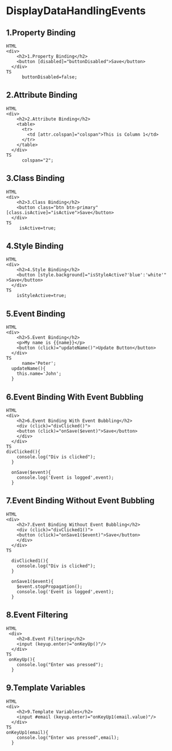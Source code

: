 # DisplayDataHandlingEvents

## 1.Property Binding
```
HTML
<div>
    <h2>1.Property Binding</h2>
    <button [disabled]="buttonDisabled">Save</button>
  </div>
TS
      buttonDisabled=false;
```
## 2.Attribute Binding
```
HTML
<div>
    <h2>2.Attribute Binding</h2>
    <table>
      <tr>
        <td [attr.colspan]="colspan">This is Column 1</td>
      </tr>
    </table>
  </div>
TS
      colspan="2";
```

## 3.Class Binding
```
HTML
<div>
    <h2>3.Class Binding</h2>
    <button class="btn btn-primary" [class.isActive]="isActive">Save</button>
  </div>
TS
     isActive=true;
```


## 4.Style Binding
```
HTML
<div>
    <h2>4.Style Binding</h2>
    <button [style.background]="isStyleActive?'blue':'white'" >Save</button>
  </div>
TS
    isStyleActive=true;
```



## 5.Event Binding
```
HTML
<div>
    <h2>5.Event Binding</h2>
    <p>My name is {{name}}</p>
    <button (click)="updateName()">Update Button</button>
  </div>
TS
      name='Peter';
  updateName(){
    this.name='John';
  }
```

## 6.Event Binding With Event Bubbling
```
HTML
<div>
    <h2>6.Event Binding With Event Bubbling</h2>
    <div (click)="divClicked()">
    <button (click)="onSave($event)">Save</button>
    </div>
  </div>
TS
divClicked(){
    console.log("Div is clicked");
  }

  onSave($event){
    console.log('Event is logged',event);
  }
```
## 7.Event Binding Without Event Bubbling
```
HTML
<div>
    <h2>7.Event Binding Without Event Bubbling</h2>
    <div (click)="divClicked1()">
    <button (click)="onSave1($event)">Save</button>
    </div>
  </div>
TS

  divClicked1(){
    console.log("Div is clicked");
  }

  onSave1($event){
    $event.stopPropagation();
    console.log('Event is logged',event);
  }
```

## 8.Event Filtering
```
HTML
 <div>
    <h2>8.Event Filtering</h2>
    <input (keyup.enter)="onKeyUp()"/>
  </div>
TS
 onKeyUp(){
    console.log("Enter was pressed");
  }

```

## 9.Template Variables
```
HTML
<div>
    <h2>9.Template Variables</h2>
    <input #email (keyup.enter)="onKeyUp1(email.value)"/>
  </div>
TS
onKeyUp1(email){
    console.log("Enter was pressed",email);
  }

```
